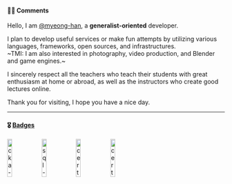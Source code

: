#### ✍🏻 Comments
Hello, I am [@myeong-han](https://github.com/myeong-han/), a **generalist-oriented** developer.

I plan to develop useful services or make fun attempts by utilizing various languages, frameworks, open sources, and infrastructures.   
~TMI: I am also interested in photography, video production, and Blender and game engines.~

I sincerely respect all the teachers who teach their students with great enthusiasm at home or abroad, as well as the instructors who create good lectures online.

Thank you for visiting, I hope you have a nice day.

---

#### 🎖️ [Badges](https://www.credly.com/users/myeonghan-kim.f0d8163e/badges)
<!-- [![cka-certified-kubernetes-administrator](https://github.com/myeong-han/myeong-han/assets/31746222/9ac45ba1-aeb1-452e-9bf9-91445fad04e1 "CKA, ~2026-11-04")](https://www.credly.com/badges/f3a1b3f0-12c5-4f9a-ab6f-82519989700b) -->
[<img src="https://github.com/myeong-han/myeong-han/assets/31746222/9ac45ba1-aeb1-452e-9bf9-91445fad04e1" alt="cka-certified-kubernetes-administrator" width="15%" height="15%">](https://www.credly.com/badges/f3a1b3f0-12c5-4f9a-ab6f-82519989700b)
<img src="https://github.com/user-attachments/assets/861dd114-8536-45e7-b3e1-d0d2973c92da" alt="sql-developer" width="15%" height="15%">
<img src="https://github.com/user-attachments/assets/b42888de-a035-4cd4-ab92-ab8417e36928" alt="certified-information-process" width="15%" height="15%">
<img src="https://github.com/user-attachments/assets/b5e2a8fa-b098-4fab-8f6c-6e6ed92b40ab" alt="certified-multimedia-contents-produce-specialist" width="15%" height="15%">
<!-- <img src="https://github.com/user-attachments/assets/13259a68-5975-4030-b79c-fe251fe663e0" alt="certified-ceramic-crafts-accociate" width="15%" height="15%"> -->
<!-- image size: 15%,15% -->
